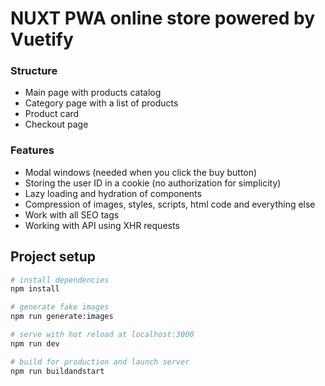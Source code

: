 # NUXT PWA online store powered by Vuetify

### Structure

- Main page with products catalog
- Category page with a list of products
- Product card
- Checkout page

### Features

- Modal windows (needed when you click the buy button)
- Storing the user ID in a cookie (no authorization for simplicity)
- Lazy loading and hydration of components
- Compression of images, styles, scripts, html code and everything else
- Work with all SEO tags
- Working with API using XHR requests

## Project setup

```bash
# install dependencies
npm install

# generate fake images
npm run generate:images

# serve with hot reload at localhost:3000
npm run dev

# build for production and launch server
npm run buildandstart
```
